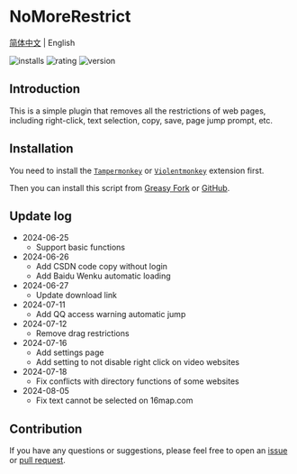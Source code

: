 # NoMoreRestrict

[简体中文](./README.zh-CN.md) | English

![installs](https://img.shields.io/greasyfork/dt/498848) ![rating](https://img.shields.io/greasyfork/rating-count/498848) ![version](https://img.shields.io/greasyfork/v/498848)

## Introduction

This is a simple plugin that removes all the restrictions of web pages, including right-click, text selection, copy, save, page jump prompt, etc.

## Installation

You need to install the [`Tampermonkey`](https://www.tampermonkey.net/) or [`Violentmonkey`](https://violentmonkey.github.io/get-it/) extension first.

Then you can install this script from [Greasy Fork](https://update.greasyfork.org/scripts/498848/%F0%9F%9A%ABNoMoreRestrict%F0%9F%9A%AB.user.js) or [GitHub](https://raw.githubusercontent.com/WCY-dt/NoMoreRestrict/main/NoMoreRestrict.user.js).

## Update log

- 2024-06-25
  - Support basic functions
- 2024-06-26
  - Add CSDN code copy without login
  - Add Baidu Wenku automatic loading
- 2024-06-27
  - Update download link
- 2024-07-11
  - Add QQ access warning automatic jump
- 2024-07-12
  - Remove drag restrictions
- 2024-07-16
  - Add settings page
  - Add setting to not disable right click on video websites
- 2024-07-18
  - Fix conflicts with directory functions of some websites
- 2024-08-05
  - Fix text cannot be selected on 16map.com

## Contribution

If you have any questions or suggestions, please feel free to open an [issue](https://github.com/WCY-dt/NoMoreRestrict/issues/new?assignees=WCY-dt&labels=help+wanted) or [pull request](https://github.com/WCY-dt/NoMoreRestrict/compare).
